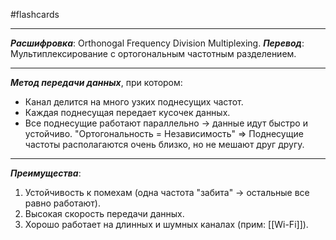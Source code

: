 #flashcards
***
***Расшифровка***: Orthonogal Frequency Division Multiplexing.
***Перевод***: Мультиплексирование с ортогональным частотным разделением.
***
***Метод передачи данных***, при котором:
- Канал делится на много узких поднесущих частот.
- Каждая поднесущая передает кусочек данных.
- Все поднесущие работают параллельно -> данные идут быстро и устойчиво.
"Ортогональность = Независимость" => Поднесущие частоты располагаются очень близко, но не мешают друг другу.
***
***Преимущества***:
1. Устойчивость к помехам (одна частота "забита" -> остальные все равно работают).
2. Высокая скорость передачи данных.
3. Хорошо работает на длинных и шумных каналах (прим: [[Wi-Fi]]).
<!--SR:!2025-09-29,2,230-->